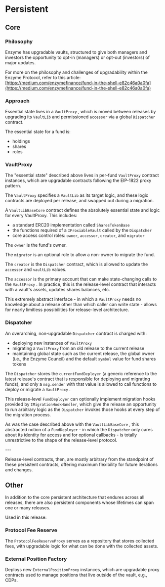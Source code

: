 # Persistent

## Core

### Philosophy

Enzyme has upgradable vaults, structured to give both managers and investors the opportunity to opt-in (managers) or opt-out (investors) of major updates.

For more on the philosophy and challenges of upgradability within the Enzyme Protocol, refer to this article: [https://medium.com/enzymefinance/fund-in-the-shell-e82c46a0a0fa](https://medium.com/enzymefinance/fund-in-the-shell-e82c46a0a0fa)

### Approach

Essential state lives in a `VaultProxy` , which is moved between releases by upgrading its `VaultLib` and permissioned `accessor` via a global `Dispatcher` contract.

The essential state for a fund is:

* holdings
* shares
* roles

### VaultProxy

The "essential state" described above lives in per-fund `VaultProxy` contract instances, which are upgradable contracts following the EIP-1822 proxy pattern.

The `VaultProxy` specifies a `VaultLib` as its target logic, and these logic contracts are deployed per release, and swapped out during a migration.

A `VaultLibBaseCore` contract defines the absolutely essential state and logic for every VaultProxy. This includes:

* a standard ERC20 implementation called `SharesTokenBase`&#x20;
* the functions required of a `IProxiableVault` called by the `Dispatcher`&#x20;
* core access control roles: `owner`, `accessor`, `creator`, and `migrator`&#x20;

The `owner` is the fund's owner.

The `migrator` is an optional role to allow a non-owner to migrate the fund.

The `creator` is the `Dispatcher` contract, which is allowed to update the `accessor` and `vaultLib` values.

The `accessor` is the primary account that can make state-changing calls to the `VaultProxy` . In practice, this is the release-level contract that interacts with a vault's assets, updates shares balances, etc.

This extremely abstract interface - in which a `VaultProxy` needs no knowledge about a release other than which caller can write state - allows for nearly limitless possibilities for release-level architecture.

### Dispatcher

&#x20;An overarching, non-upgradable `Dispatcher` contract is charged with:

* deploying new instances of `VaultProxy`&#x20;
* migrating a `VaultProxy` from an old release to the current release
* maintaining global state such as the current release, the global owner (i.e., the Enzyme Council) and the default `symbol` value for fund shares tokens

The `Dispatcher` stores the `currentFundDeployer` (a generic reference to the latest release's contract that is responsible for deploying and migrating funds), and only a `msg.sender` with that value is allowed to call functions to deploy or migrate a `VaultProxy` .&#x20;

This release-level `FundDeployer` can optionally implement migration hooks provided by `IMigrationHookHandler`, which give the release an opportunity to run arbitrary logic as the `Dispatcher` invokes those hooks at every step of the migration process.

As was the case described above with the `VaultLibBaseCore` , this abstracted notion of a `FundDeployer` - in which the `Dispatcher` only cares about its identity for access and for optional callbacks - is totally unrestrictive to the shape of the release-level protocol.

\---

Release-level contracts, then, are mostly arbitrary from the standpoint of these persistent contracts, offering maximum flexibility for future iterations and changes.

## Other

In addition to the core persistent architecture that endures across all releases, there are also persistent components whose lifetimes can span one or many releases.

Used in this release:

### **Protocol Fee Reserve**

The `ProtocolFeeReserveProxy` serves as a repository that stores collected fees, with upgradable logic for what can be done with the collected assets.

### External Position Factory

Deploys new `ExternalPositionProxy` instances, which are upgradable proxy contracts used to manage positions that live outside of the vault, e.g., CDPs.
